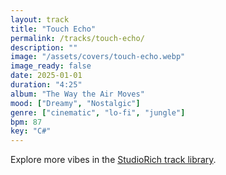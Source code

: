 ```yaml
---
layout: track
title: "Touch Echo"
permalink: /tracks/touch-echo/
description: ""
image: "/assets/covers/touch-echo.webp"
image_ready: false
date: 2025-01-01
duration: "4:25"
album: "The Way the Air Moves"
mood: ["Dreamy", "Nostalgic"]
genre: ["cinematic", "lo-fi", "jungle"]
bpm: 87
key: "C#"
---
```


Explore more vibes in the [StudioRich track library](/tracks/).
